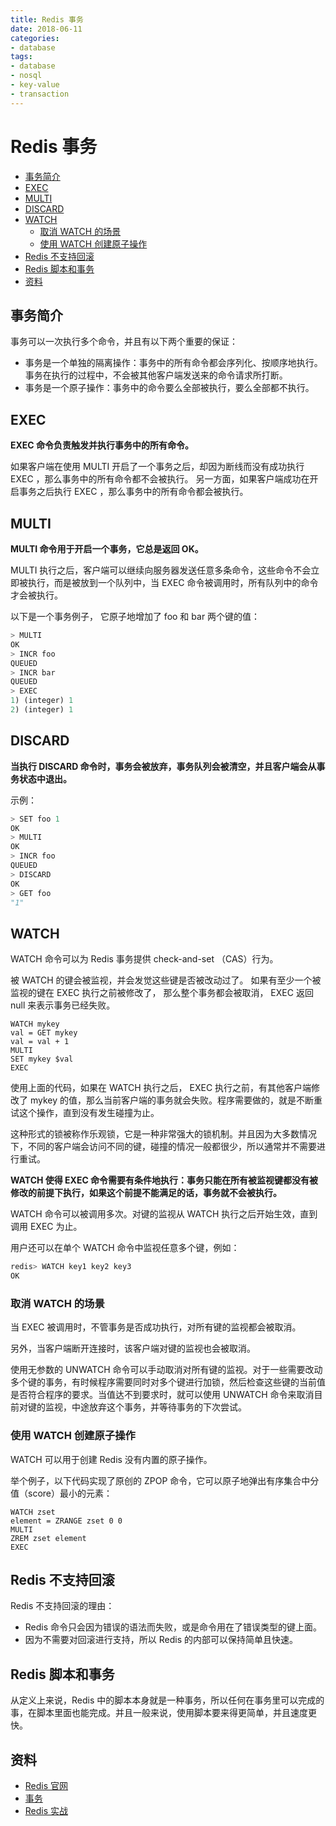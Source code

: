 ```yaml
---
title: Redis 事务
date: 2018-06-11
categories:
- database
tags:
- database
- nosql
- key-value
- transaction
---
```


# Redis 事务

<!-- TOC depthFrom:2 depthTo:3 -->

- [事务简介](#事务简介)
- [EXEC](#exec)
- [MULTI](#multi)
- [DISCARD](#discard)
- [WATCH](#watch)
    - [取消 WATCH 的场景](#取消-watch-的场景)
    - [使用 WATCH 创建原子操作](#使用-watch-创建原子操作)
- [Redis 不支持回滚](#redis-不支持回滚)
- [Redis 脚本和事务](#redis-脚本和事务)
- [资料](#资料)

<!-- /TOC -->

## 事务简介

事务可以一次执行多个命令，并且有以下两个重要的保证：

- 事务是一个单独的隔离操作：事务中的所有命令都会序列化、按顺序地执行。事务在执行的过程中，不会被其他客户端发送来的命令请求所打断。
- 事务是一个原子操作：事务中的命令要么全部被执行，要么全部都不执行。

## EXEC

**EXEC 命令负责触发并执行事务中的所有命令。**

如果客户端在使用 MULTI 开启了一个事务之后，却因为断线而没有成功执行 EXEC ，那么事务中的所有命令都不会被执行。
另一方面，如果客户端成功在开启事务之后执行 EXEC ，那么事务中的所有命令都会被执行。

## MULTI

**MULTI 命令用于开启一个事务，它总是返回 OK。**

MULTI 执行之后，客户端可以继续向服务器发送任意多条命令，这些命令不会立即被执行，而是被放到一个队列中，当 EXEC 命令被调用时，所有队列中的命令才会被执行。

以下是一个事务例子， 它原子地增加了 foo 和 bar 两个键的值：

```py
> MULTI
OK
> INCR foo
QUEUED
> INCR bar
QUEUED
> EXEC
1) (integer) 1
2) (integer) 1
```

## DISCARD

**当执行 DISCARD 命令时，事务会被放弃，事务队列会被清空，并且客户端会从事务状态中退出。**

示例：

```py
> SET foo 1
OK
> MULTI
OK
> INCR foo
QUEUED
> DISCARD
OK
> GET foo
"1"
```

## WATCH

WATCH 命令可以为 Redis 事务提供 check-and-set （CAS）行为。

被 WATCH 的键会被监视，并会发觉这些键是否被改动过了。 如果有至少一个被监视的键在 EXEC 执行之前被修改了， 那么整个事务都会被取消， EXEC 返回 null 来表示事务已经失败。

```
WATCH mykey
val = GET mykey
val = val + 1
MULTI
SET mykey $val
EXEC
```

使用上面的代码，如果在 WATCH 执行之后， EXEC 执行之前，有其他客户端修改了 mykey 的值，那么当前客户端的事务就会失败。程序需要做的，就是不断重试这个操作，直到没有发生碰撞为止。

这种形式的锁被称作乐观锁，它是一种非常强大的锁机制。并且因为大多数情况下，不同的客户端会访问不同的键，碰撞的情况一般都很少，所以通常并不需要进行重试。

**WATCH 使得 EXEC 命令需要有条件地执行：事务只能在所有被监视键都没有被修改的前提下执行，如果这个前提不能满足的话，事务就不会被执行。**

WATCH 命令可以被调用多次。对键的监视从 WATCH 执行之后开始生效，直到调用 EXEC 为止。

用户还可以在单个 WATCH 命令中监视任意多个键，例如：

```py
redis> WATCH key1 key2 key3
OK
```

### 取消 WATCH 的场景

当 EXEC 被调用时，不管事务是否成功执行，对所有键的监视都会被取消。

另外，当客户端断开连接时，该客户端对键的监视也会被取消。

使用无参数的 UNWATCH 命令可以手动取消对所有键的监视。对于一些需要改动多个键的事务，有时候程序需要同时对多个键进行加锁，然后检查这些键的当前值是否符合程序的要求。当值达不到要求时，就可以使用 UNWATCH 命令来取消目前对键的监视，中途放弃这个事务，并等待事务的下次尝试。

### 使用 WATCH 创建原子操作

WATCH 可以用于创建 Redis 没有内置的原子操作。

举个例子，以下代码实现了原创的 ZPOP 命令，它可以原子地弹出有序集合中分值（score）最小的元素：

```
WATCH zset
element = ZRANGE zset 0 0
MULTI
ZREM zset element
EXEC
```

## Redis 不支持回滚

Redis 不支持回滚的理由：

- Redis 命令只会因为错误的语法而失败，或是命令用在了错误类型的键上面。
- 因为不需要对回滚进行支持，所以 Redis 的内部可以保持简单且快速。

## Redis 脚本和事务

从定义上来说，Redis 中的脚本本身就是一种事务，所以任何在事务里可以完成的事，在脚本里面也能完成。并且一般来说，使用脚本要来得更简单，并且速度更快。

## 资料

- [Redis 官网](https://redis.io/)
- [事务](http://redis.cn/topics/transactions.html)
- [Redis 实战](https://item.jd.com/11791607.html)
